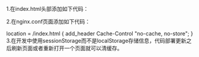 1.在index.html头部添加如下代码：

<meta http-equiv="pragram" content="no-cache">
<meta http-equiv="cache-control" content="no-cache, no-store, must-revalidate">
2.在nginx.conf页面添加如下代码：

location = /index.html {
    add_header Cache-Control "no-cache, no-store";
}
 3.在开发中使用sessionStorage而不是localStorage存储信息，代码部署更新之后刷新页面或者重新打开一个页面就可以清缓存。